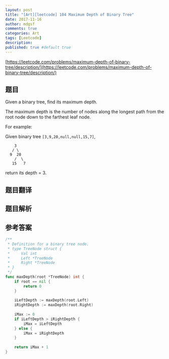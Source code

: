 ```yaml
---
layout: post
title: "[Art][leetcode] 104 Maximum Depth of Binary Tree"
date: 2017-11-16
author: mdgsf
comments: true
categories: Art
tags: [Leetcode]
description:
published: true #default true
---
```


[https://leetcode.com/problems/maximum-depth-of-binary-tree/description/](https://leetcode.com/problems/maximum-depth-of-binary-tree/description/)

## 题目

Given a binary tree, find its maximum depth.

The maximum depth is the number of nodes along the longest path from the root node down to the farthest leaf node.

For example:

Given binary tree `[3,9,20,null,null,15,7]`,

```
    3
   / \
  9  20
    /  \
   15   7
```

return its depth = 3.

## 题目翻译

## 题目解析

## 参考答案

```go
/**
 * Definition for a binary tree node.
 * type TreeNode struct {
 *     Val int
 *     Left *TreeNode
 *     Right *TreeNode
 * }
 */
func maxDepth(root *TreeNode) int {
    if root == nil {
        return 0
    }
    
    iLeftDepth := maxDepth(root.Left)
    iRightDepth := maxDepth(root.Right)
    
    iMax := 0
    if iLeftDepth > iRightDepth {
        iMax = iLeftDepth
    } else {
        iMax = iRightDepth
    }
    
    return iMax + 1
}
```

